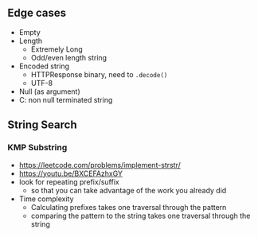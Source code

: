 ## Edge cases

-   Empty
-   Length
    -   Extremely Long
    -   Odd/even length string
-   Encoded string
    -   HTTPResponse binary, need to `.decode()`
    -   UTF-8
-   Null (as argument)
-   C: non null terminated string

## String Search

### KMP Substring

-   https://leetcode.com/problems/implement-strstr/
-   https://youtu.be/BXCEFAzhxGY
-   look for repeating prefix/suffix
    -   so that you can take advantage of the work you already did
-   Time complexity
    -   Calculating prefixes takes one traversal through the pattern
    -   comparing the pattern to the string takes one traversal through the string
